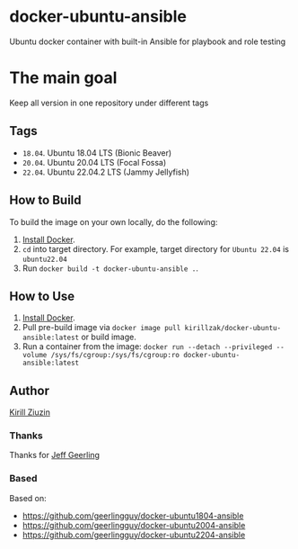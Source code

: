 # docker-ubuntu-ansible
Ubuntu docker container with built-in Ansible for playbook and role testing

# The main goal
Keep all version in one repository under different tags

## Tags
- `18.04`. Ubuntu 18.04 LTS (Bionic Beaver)
- `20.04`. Ubuntu 20.04 LTS (Focal Fossa)
- `22.04`. Ubuntu 22.04.2 LTS (Jammy Jellyfish)

## How to Build

To build the image on your own locally, do the following:

  1. [Install Docker](https://docs.docker.com/engine/installation/).
  2. `cd` into target directory. For example, target directory for `Ubuntu 22.04` is `ubuntu22.04`
  3. Run `docker build -t docker-ubuntu-ansible .`.

  ## How to Use

  1. [Install Docker](https://docs.docker.com/engine/installation/).
  2. Pull pre-build image via `docker image pull kirillzak/docker-ubuntu-ansible:latest` or build image.
  3. Run a container from the image: `docker run --detach --privileged --volume /sys/fs/cgroup:/sys/fs/cgroup:ro docker-ubuntu-ansible:latest`

## Author

[Kirill Ziuzin](https://kirill-zak.ru/)

### Thanks
Thanks for [Jeff Geerling](https://github.com/geerlingguy)

### Based
Based on:
- https://github.com/geerlingguy/docker-ubuntu1804-ansible
- https://github.com/geerlingguy/docker-ubuntu2004-ansible
- https://github.com/geerlingguy/docker-ubuntu2204-ansible
